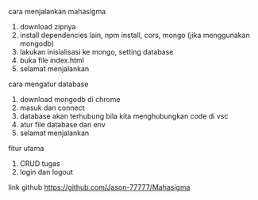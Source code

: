 cara menjalankan mahasigma
1. download zipnya
2. install dependencies lain, npm install, cors, mongo (jika menggunakan mongodb)
3. lakukan inisialisasi ke mongo, setting database
4. buka file index.html
5. selamat menjalankan

cara mengatur database
1. download mongodb di chrome
2. masuk dan connect
3. database akan terhubung bila kita menghubungkan code di vsc
4. atur file database dan env
5. selamat menjalankan

fitur utama
1. CRUD tugas
2. login dan logout

link github https://github.com/Jason-77777/Mahasigma